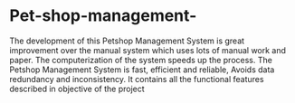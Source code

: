# Pet-shop-management-
 
The development of this Petshop Management System is great improvement over the manual system which uses lots of manual work and paper. The computerization of the system speeds up the process. 
The Petshop Management System is fast, efficient and reliable, Avoids data redundancy and inconsistency. It contains all the functional features described in objective of the project
